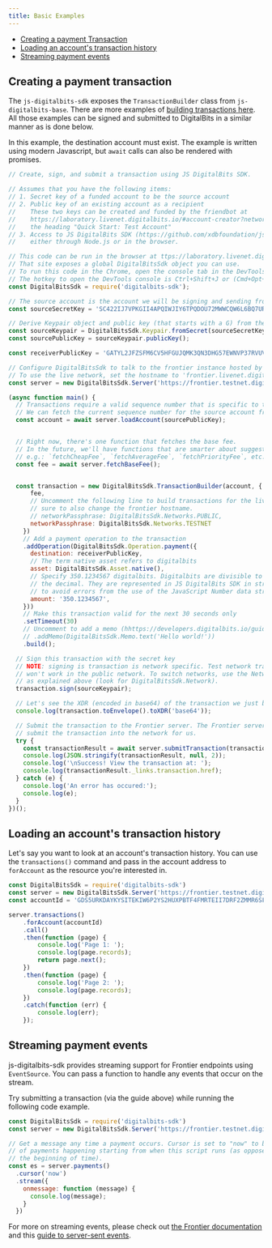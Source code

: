 ```yaml
---
title: Basic Examples
---
```


- [Creating a payment Transaction](#creating-a-payment-transaction)
- [Loading an account's transaction history](#loading-an-accounts-transaction-history)
- [Streaming payment events](#streaming-payment-events)

## Creating a payment transaction

The `js-digitalbits-sdk` exposes the `TransactionBuilder` class from `js-digitalbits-base`.  There are more examples of [building transactions here](https://developers.digitalbits.io/js-digitalbits-base/reference/base-examples.html). All those examples can be signed and submitted to DigitalBits in a similar manner as is done below.

In this example, the destination account must exist. The example is written
using modern Javascript, but `await` calls can also be rendered with promises.

```javascript
// Create, sign, and submit a transaction using JS DigitalBits SDK.

// Assumes that you have the following items:
// 1. Secret key of a funded account to be the source account
// 2. Public key of an existing account as a recipient
//    These two keys can be created and funded by the friendbot at
//    https://laboratory.livenet.digitalbits.io/#account-creator?network=test under 
//    the heading "Quick Start: Test Account"
// 3. Access to JS DigitalBits SDK (https://github.com/xdbfoundation/js-digitalbits-sdk)
//    either through Node.js or in the browser.

// This code can be run in the browser at ttps://laboratory.livenet.digitalbits.io
// That site exposes a global DigitalBitsSdk object you can use.
// To run this code in the Chrome, open the console tab in the DevTools.
// The hotkey to open the DevTools console is Ctrl+Shift+J or (Cmd+Opt+J on Mac).
const DigitalBitsSdk = require('digitalbits-sdk');

// The source account is the account we will be signing and sending from.
const sourceSecretKey = 'SC422IJ7VPKGII4APQIWJIY6TPQDOU72MWWCQW6L6BQ7URZWHOZJN6W7';

// Derive Keypair object and public key (that starts with a G) from the secret
const sourceKeypair = DigitalBitsSdk.Keypair.fromSecret(sourceSecretKey);
const sourcePublicKey = sourceKeypair.publicKey();

const receiverPublicKey = 'GATYL2JFZSFM6CV5HFGUJQMK3QN3DHG57EWNVP37RVUV5GHZDDG2M7C6';

// Configure DigitalBitsSdk to talk to the frontier instance hosted by digitalbits.io
// To use the live network, set the hostname to 'frontier.livenet.digitalbits.io'
const server = new DigitalBitsSdk.Server('https://frontier.testnet.digitalbits.io');

(async function main() {
  // Transactions require a valid sequence number that is specific to this account.
  // We can fetch the current sequence number for the source account from Frontier.
  const account = await server.loadAccount(sourcePublicKey);


  // Right now, there's one function that fetches the base fee.
  // In the future, we'll have functions that are smarter about suggesting fees,
  // e.g.: `fetchCheapFee`, `fetchAverageFee`, `fetchPriorityFee`, etc.
  const fee = await server.fetchBaseFee();


  const transaction = new DigitalBitsSdk.TransactionBuilder(account, {
      fee,
      // Uncomment the following line to build transactions for the live network. Be
      // sure to also change the frontier hostname.
      // networkPassphrase: DigitalBitsSdk.Networks.PUBLIC,
      networkPassphrase: DigitalBitsSdk.Networks.TESTNET
    })
    // Add a payment operation to the transaction
    .addOperation(DigitalBitsSdk.Operation.payment({
      destination: receiverPublicKey,
      // The term native asset refers to digitalbits
      asset: DigitalBitsSdk.Asset.native(),
      // Specify 350.1234567 digitalbits. Digitalbits are divisible to seven digits past
      // the decimal. They are represented in JS DigitalBits SDK in string format
      // to avoid errors from the use of the JavaScript Number data structure.
      amount: '350.1234567',
    }))
    // Make this transaction valid for the next 30 seconds only
    .setTimeout(30)
    // Uncomment to add a memo (hhttps://developers.digitalbits.io/guides/concepts/transactions.html)
    // .addMemo(DigitalBitsSdk.Memo.text('Hello world!'))
    .build();

  // Sign this transaction with the secret key
  // NOTE: signing is transaction is network specific. Test network transactions
  // won't work in the public network. To switch networks, use the Network object
  // as explained above (look for DigitalBitsSdk.Network).
  transaction.sign(sourceKeypair);

  // Let's see the XDR (encoded in base64) of the transaction we just built
  console.log(transaction.toEnvelope().toXDR('base64'));

  // Submit the transaction to the Frontier server. The Frontier server will then
  // submit the transaction into the network for us.
  try {
    const transactionResult = await server.submitTransaction(transaction);
    console.log(JSON.stringify(transactionResult, null, 2));
    console.log('\nSuccess! View the transaction at: ');
    console.log(transactionResult._links.transaction.href);
  } catch (e) {
    console.log('An error has occured:');
    console.log(e);
  }
})();
```

## Loading an account's transaction history

Let's say you want to look at an account's transaction history.  You can use the `transactions()` command and pass in the account address to `forAccount` as the resource you're interested in.

```javascript
const DigitalBitsSdk = require('digitalbits-sdk')
const server = new DigitalBitsSdk.Server('https://frontier.testnet.digitalbits.io');
const accountId = 'GDS5URKDAYKYSITEKIW6P2YS2HUXPBTF4FMRTEII7DRF2ZMMR6SFHLQE';

server.transactions()
    .forAccount(accountId)
    .call()
    .then(function (page) {
        console.log('Page 1: ');
        console.log(page.records);
        return page.next();
    })
    .then(function (page) {
        console.log('Page 2: ');
        console.log(page.records);
    })
    .catch(function (err) {
        console.log(err);
    });
```

## Streaming payment events

js-digitalbits-sdk provides streaming support for Frontier endpoints using `EventSource`.  You can pass a function to handle any events that occur on the stream.

Try submitting a transaction (via the guide above) while running the following code example.

```javascript
const DigitalBitsSdk = require('digitalbits-sdk')
const server = new DigitalBitsSdk.Server('https://frontier.testnet.digitalbits.io');

// Get a message any time a payment occurs. Cursor is set to "now" to be notified
// of payments happening starting from when this script runs (as opposed to from
// the beginning of time).
const es = server.payments()
  .cursor('now')
  .stream({
    onmessage: function (message) {
      console.log(message);
    }
  })
```

For more on streaming events, please check out [the Frontier documentation](https://developers.digitalbits.io/frontier/reference/index.html) and this [guide to server-sent events](https://developer.mozilla.org/en-US/docs/Web/API/Server-sent_events/Using_server-sent_events).
